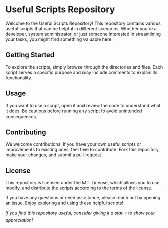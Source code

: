 # Useful Scripts Repository

Welcome to the Useful Scripts Repository! This repository contains various useful scripts that can be helpful in different scenarios. Whether you're a developer, system administrator, or just someone interested in streamlining your tasks, you might find something valuable here.

## Getting Started

To explore the scripts, simply browse through the directories and files. Each script serves a specific purpose and may include comments to explain its functionality.

## Usage

If you want to use a script, open it and review the code to understand what it does. Be cautious before running any script to avoid unintended consequences.

## Contributing

We welcome contributions! If you have your own useful scripts or improvements to existing ones, feel free to contribute. Fork this repository, make your changes, and submit a pull request.

## License

This repository is licensed under the MIT License, which allows you to use, modify, and distribute the scripts according to the terms of the license.

If you have any questions or need assistance, please reach out by opening an issue. Enjoy exploring and using these helpful scripts!

_If you find this repository useful, consider giving it a star ⭐ to show your appreciation!_

